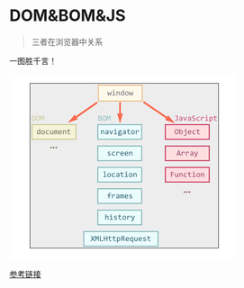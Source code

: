 # DOM&BOM&JS
> 三者在浏览器中关系

一图胜千言！

![DOM&BOM&JS](./img/Browser-dom&bom&js.png)

[参考链接](https://www.w3cplus.com/javascript/browser-and-the-dom.html)